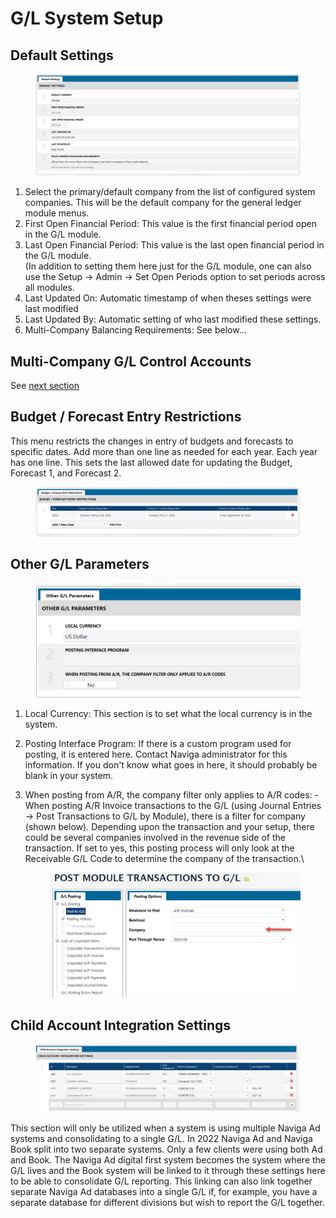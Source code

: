 # G/L System Setup

## Default Settings

<figure><img src="../../../../../.gitbook/assets/image (668).png" alt=""><figcaption></figcaption></figure>

1. Select the primary/default company from the list of configured system companies. This will be the default company for the general ledger module menus.
2. First Open Financial Period: This value is the first financial period open in the G/L module.
3. Last Open Financial Period: This value is the last open financial period in the G/L module.\
   (In addition to setting them here just for the G/L module, one can also use the Setup -> Admin -> Set Open Periods option to set periods across all modules.
4. Last Updated On: Automatic timestamp of when theses settings were last modified
5. Last Updated By: Automatic setting of who last modified these settings.
6. Multi-Company Balancing Requirements: See below...

## Multi-Company G/L Control Accounts

See [next section](multi-company-balancing-and-intercompany-control-accounts.md)

## Budget / Forecast Entry Restrictions

This menu restricts the changes in entry of budgets and forecasts to specific dates. Add more than one line as needed for each year. Each year has one line. This sets the last allowed date for updating the Budget, Forecast 1, and Forecast 2.

<figure><img src="../../../../../.gitbook/assets/image (320).png" alt=""><figcaption></figcaption></figure>

## Other G/L Parameters

<figure><img src="../../../../../.gitbook/assets/image (447).png" alt=""><figcaption></figcaption></figure>

1. Local Currency: This section is to set what the local currency is in the system.
2. Posting Interface Program: If there is a custom program used for posting, it is entered here. Contact Naviga administrator for this information. If you don't know what goes in here, it should probably be blank in your system.
3.  When posting from A/R, the company filter only applies to A/R codes: - When posting A/R Invoice transactions to the G/L (using Journal Entries -> Post Transactions to G/L by Module), there is a filter for company (shown below). Depending upon the transaction and your setup, there could be several companies involved in the revenue side of the transaction. If set to yes, this posting process will only look at the Receivable G/L Code to determine the company of the transaction.\\

    <figure><img src="../../../../../.gitbook/assets/image (1494).png" alt=""><figcaption></figcaption></figure>

## Child Account Integration Settings

<figure><img src="../../../../../.gitbook/assets/image (509).png" alt=""><figcaption></figcaption></figure>

This section will only be utilized when a system is using multiple Naviga Ad systems and consolidating to a single G/L. In 2022 Naviga Ad and Naviga Book split into two separate systems. Only a few clients were using both Ad and Book. The Naviga Ad digital first system becomes the system where the G/L lives and the Book system will be linked to it through these settings here to be able to consolidate G/L reporting. This linking can also link together separate Naviga Ad databases into a single G/L if, for example, you have a separate database for different divisions but wish to report the G/L together.
